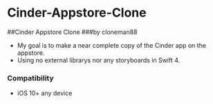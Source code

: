 # Cinder-Appstore-Clone
##Cinder Appstore Clone
###by cloneman88

- My goal is to make a near complete copy of the Cinder app on the appstore.
- Using no external librarys nor  any storyboards in Swift 4.

### Compatibility
- iOS 10+ any device
